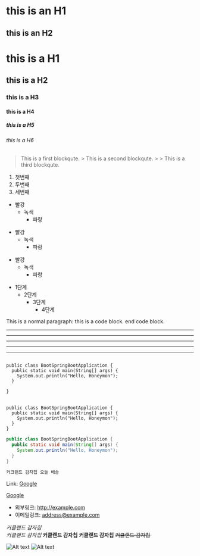 this is an H1
=============
this is an H2
-------------
# this is a H1
## this is a H2
### this is a H3
#### this is a H4
##### this is a H5
###### this is a H6

> This is a first blockqute.
>       > This is a second blockqute.
>       >       > This is a third blockqute.

 1. 첫번째
 2. 두번째
 3. 세번째

* 빨강
   * 녹색
      * 파랑
    
+ 빨강
   + 녹색
      + 파랑
    
- 빨강
   - 녹색
      - 파랑
    
* 1단계
  - 2단계
     + 3단계
        + 4단계

      
This is a normal paragraph:
    this is a code block.
end code block.


* * *
*** 
******
- - - 
---------------

<pre>
<code>
public class BootSpringBootApplication {
  public static void main(String[] args) {
    System.out.println("Hello, Honeymon");
  }

}
</code>
</pre>



```
public class BootSpringBootApplication {
  public static void main(String[] args) {
    System.out.println("Hello, Honeymon");
  }
}
```



```java
public class BootSpringBootApplication {
  public static void main(String[] args) {
    System.out.println("Hello, Honeymon");
  }
}
```



```java
커크랜드 감자칩 오늘 배송
```

Link: [Google][googlelink]

[googlelink]: https://google.com "Go google"


[Google](https://google.com. "google link")

* 외부링크: <http://example.com>
* 이메일링크: <address@example.com>


*커클랜드 감자칩*   
_커클랜드 감자칩_
**커클랜드 감자칩**
   __커클랜드 감자칩__
~~커클랜드 감자칩~~


![Alt text](/path/to/img.jpg)
![Alt text](/path/to/img.jpg "Optional title")
















